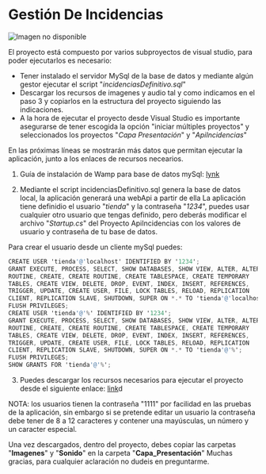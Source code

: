 # Gestión De Incidencias
![Imagen no disponible](https://image.freepik.com/foto-gratis/hombre-reparando-placa-circuito-computadora-portatil_1098-14844.jpg)


El proyecto está compuesto por varios subproyectos de visual studio, para poder ejecutarlos es necesario:
* Tener instalado el servidor MySql de la base de datos y mediante algún gestor ejecutar el script "*incidenciasDefinitivo.sql*"
* Descargar los recursos de imagenes y audio tal y como indicamos en el paso 3 y copiarlos en la estructura del proyecto siguiendo las indicaciones.
* A la hora de ejecutar el proyecto desde Visual Studio es importante asegurarse de tener escogida la opción "iniciar múltiples proyectos" y seleccionados los proyectos "*Capa Presentación*" y  "*ApiIncidencias*"

En las próximas líneas se mostrarán más datos que permitan ejecutar la aplicación, junto a los enlaces de recursos necearios.

1. Guía de instalación de Wamp para base de datos mySql:
[lynk](https://ortizvivas.com/blog/configurar-wamp/)

2. Mediante el script incidenciasDefinitivo.sql genera la base de datos local, la aplicación generará una webApi a partir de ella
La aplicación tiene definidio el usuario "*tienda*" y la contraseña "*1234*", puedes usar cualquier otro usuario que tengas definido, pero deberás modificar el archivo "*Startup.cs*" del Proyecto ApiIncidencias con los valores de usuario y contraseña de tu base de datos.

Para crear el usuario desde un cliente mySql puedes:
```C#
CREATE USER 'tienda'@'localhost' IDENTIFIED BY '1234';
GRANT EXECUTE, PROCESS, SELECT, SHOW DATABASES, SHOW VIEW, ALTER, ALTER
ROUTINE, CREATE, CREATE ROUTINE, CREATE TABLESPACE, CREATE TEMPORARY
TABLES, CREATE VIEW, DELETE, DROP, EVENT, INDEX, INSERT, REFERENCES,
TRIGGER, UPDATE, CREATE USER, FILE, LOCK TABLES, RELOAD, REPLICATION
CLIENT, REPLICATION SLAVE, SHUTDOWN, SUPER ON *.* TO 'tienda'@'localhost';
FLUSH PRIVILEGES;
CREATE USER 'tienda'@'%' IDENTIFIED BY '1234';
GRANT EXECUTE, PROCESS, SELECT, SHOW DATABASES, SHOW VIEW, ALTER, ALTER
ROUTINE, CREATE, CREATE ROUTINE, CREATE TABLESPACE, CREATE TEMPORARY
TABLES, CREATE VIEW, DELETE, DROP, EVENT, INDEX, INSERT, REFERENCES,
TRIGGER, UPDATE, CREATE USER, FILE, LOCK TABLES, RELOAD, REPLICATION
CLIENT, REPLICATION SLAVE, SHUTDOWN, SUPER ON *.* TO 'tienda'@'%';
FLUSH PRIVILEGES;
SHOW GRANTS FOR 'tienda'@'%';
```
3. Puedes descargar los recursos necesarios para ejecutar el proyecto desde el siguiente enlace:
[link](https://www.dropbox.com/sh/4uks71rvehhzlt3/AAAfe_1TDmTGVLdevgwMhhPha?dl=0)d

NOTA: los usuarios tienen la contraseña "1111"  por facilidad en las pruebas de la aplicación, sin embargo si se pretende editar un usuario la contraseña debe tener de 8 a 12 caracteres y contener una mayúsculas, un número y un caracter especial.

Una vez descargados, dentro del proyecto, debes copiar las carpetas "**Imagenes**" y "**Sonido**" en la carpeta "**Capa_Presentación**"
Muchas gracias, para cualquier aclaración no dudeis en preguntarme.
